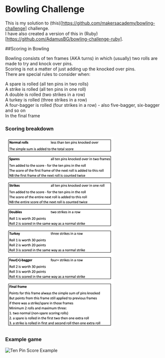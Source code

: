 
Bowling Challenge
=================

This is my solution to (this)[https://github.com/makersacademy/bowling-challenge] challenge.  
I have also created a version of this in (Ruby)[https://github.com/AdamusBG/bowling-challenge-ruby].  

##Scoring in Bowling  

Bowling consists of ten frames (AKA turns) in which (usually) two rolls are made to try and knock over pins.  
Scoring is not a matter of just adding up the knocked over pins.  
There are special rules to consider when:  

A spare is rolled (all ten pins in two rolls)  
A strike is rolled (all ten pins in one roll)  
A double is rolled (two strikes in a row)  
A turkey is rolled (three strikes in a row)  
A four-bagger is rolled (four strikes in a row) - also five-bagger, six-bagger and so on  
In the final frame  

### Scoring breakdown

![Scoring Breakdown](images/scoring_breakdown.png)

### Example game

![Ten Pin Score Example](images/example_ten_pin_scoring.png)
